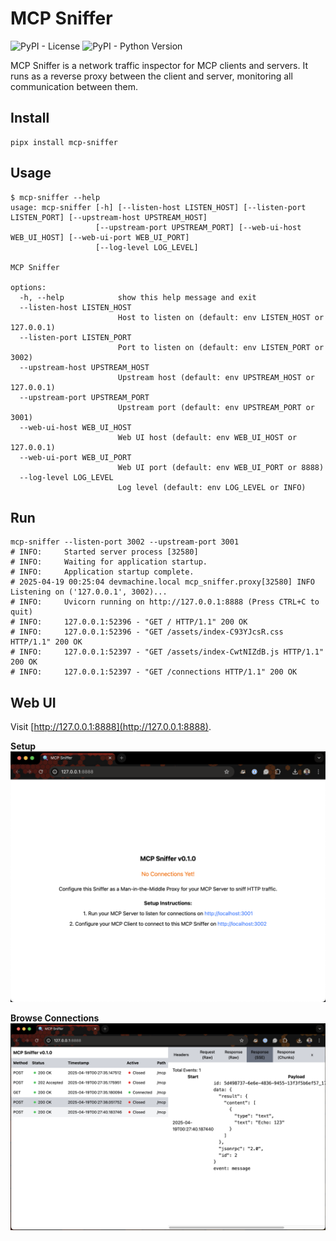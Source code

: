 # MCP Sniffer

![PyPI - License](https://img.shields.io/pypi/l/mcp-sniffer)
![PyPI - Python Version](https://img.shields.io/pypi/pyversions/mcp-sniffer)

MCP Sniffer is a network traffic inspector for MCP clients and servers. It runs as a reverse proxy between the client and server, monitoring all communication between them.


## Install

```shell
pipx install mcp-sniffer
```

## Usage

```
$ mcp-sniffer --help
usage: mcp-sniffer [-h] [--listen-host LISTEN_HOST] [--listen-port LISTEN_PORT] [--upstream-host UPSTREAM_HOST]
                   [--upstream-port UPSTREAM_PORT] [--web-ui-host WEB_UI_HOST] [--web-ui-port WEB_UI_PORT]
                   [--log-level LOG_LEVEL]

MCP Sniffer

options:
  -h, --help            show this help message and exit
  --listen-host LISTEN_HOST
                        Host to listen on (default: env LISTEN_HOST or 127.0.0.1)
  --listen-port LISTEN_PORT
                        Port to listen on (default: env LISTEN_PORT or 3002)
  --upstream-host UPSTREAM_HOST
                        Upstream host (default: env UPSTREAM_HOST or 127.0.0.1)
  --upstream-port UPSTREAM_PORT
                        Upstream port (default: env UPSTREAM_PORT or 3001)
  --web-ui-host WEB_UI_HOST
                        Web UI host (default: env WEB_UI_HOST or 127.0.0.1)
  --web-ui-port WEB_UI_PORT
                        Web UI port (default: env WEB_UI_PORT or 8888)
  --log-level LOG_LEVEL
                        Log level (default: env LOG_LEVEL or INFO)
```

## Run

```shell
mcp-sniffer --listen-port 3002 --upstream-port 3001
# INFO:     Started server process [32580]
# INFO:     Waiting for application startup.
# INFO:     Application startup complete.
# 2025-04-19 00:25:04 devmachine.local mcp_sniffer.proxy[32580] INFO Listening on ('127.0.0.1', 3002)...
# INFO:     Uvicorn running on http://127.0.0.1:8888 (Press CTRL+C to quit)
# INFO:     127.0.0.1:52396 - "GET / HTTP/1.1" 200 OK
# INFO:     127.0.0.1:52396 - "GET /assets/index-C93YJcsR.css HTTP/1.1" 200 OK
# INFO:     127.0.0.1:52397 - "GET /assets/index-CwtNIZdB.js HTTP/1.1" 200 OK
# INFO:     127.0.0.1:52397 - "GET /connections HTTP/1.1" 200 OK
```

## Web UI

Visit [http://127.0.0.1:8888](http://127.0.0.1:8888).

**Setup**
![Web UI](docs/images/setup.png)

**Browse Connections**
![Web UI](docs/images/webui.png)
